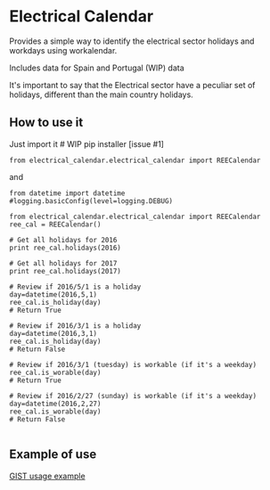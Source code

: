 # Electrical Calendar

Provides a simple way to identify the electrical sector holidays and workdays using workalendar. 

Includes data for Spain and Portugal (WIP) data

It's important to say that the Electrical sector have a peculiar set of holidays, different than the main country holidays.


## How to use it

Just import it    # WIP pip installer [issue #1]
```
from electrical_calendar.electrical_calendar import REECalendar
``` 

and 
```
from datetime import datetime
#logging.basicConfig(level=logging.DEBUG)

from electrical_calendar.electrical_calendar import REECalendar
ree_cal = REECalendar()

# Get all holidays for 2016
print ree_cal.holidays(2016)

# Get all holidays for 2017
print ree_cal.holidays(2017)

# Review if 2016/5/1 is a holiday
day=datetime(2016,5,1)
ree_cal.is_holiday(day)
# Return True

# Review if 2016/3/1 is a holiday
day=datetime(2016,3,1)
ree_cal.is_holiday(day)
# Return False

# Review if 2016/3/1 (tuesday) is workable (if it's a weekday)
ree_cal.is_worable(day)
# Return True

# Review if 2016/2/27 (sunday) is workable (if it's a weekday)
day=datetime(2016,2,27)
ree_cal.is_worable(day)
# Return False


```

## Example of use

[GIST usage example](https://gist.github.com/XaviTorello/2491c7b4e7a6f82c2118)


